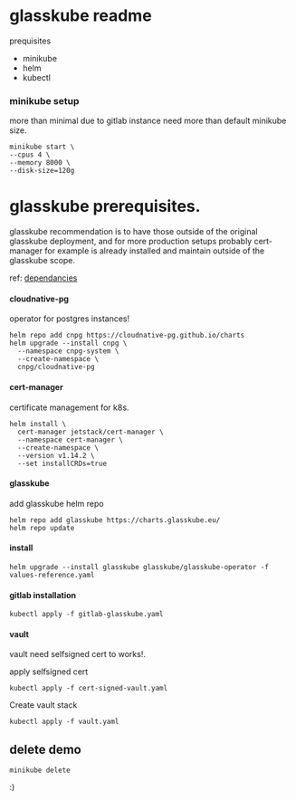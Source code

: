 
# glasskube readme



prequisites

* minikube
* helm
* kubectl 

### minikube setup
more than minimal due to gitlab instance need more than default minikube size.

```
minikube start \
--cpus 4 \
--memory 8000 \
--disk-size=120g 
```


# glasskube prerequisites.

glasskube recommendation is to have those outside of the original glasskube deployment, and for more production setups probably cert-manager for example is already installed and maintain outside of the glasskube scope.


ref: [dependancies](https://glasskube.eu/docs/getting-started/dependencies/)


#### cloudnative-pg
operator for postgres instances!

```
helm repo add cnpg https://cloudnative-pg.github.io/charts
helm upgrade --install cnpg \
  --namespace cnpg-system \
  --create-namespace \
  cnpg/cloudnative-pg
```

#### cert-manager
certificate management for k8s.


```
helm install \
  cert-manager jetstack/cert-manager \
  --namespace cert-manager \
  --create-namespace \
  --version v1.14.2 \
  --set installCRDs=true
```



#### glasskube

add glasskube helm repo

```
helm repo add glasskube https://charts.glasskube.eu/
helm repo update
```

#### install 

```
helm upgrade --install glasskube glasskube/glasskube-operator -f values-reference.yaml

```




####  gitlab installation 
```
kubectl apply -f gitlab-glasskube.yaml
```






#### vault 
vault need selfsigned cert to works!.

apply selfsigned cert

```
kubectl apply -f cert-signed-vault.yaml

```

Create vault stack


```
kubectl apply -f vault.yaml
```





## delete demo

```
minikube delete
```

:)
